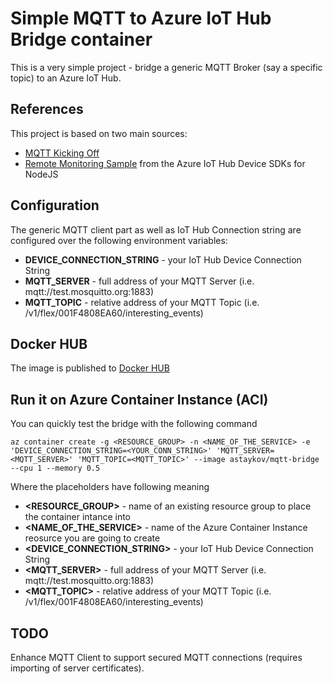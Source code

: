 # Simple MQTT to Azure IoT Hub Bridge container
This is a very simple project - bridge a generic MQTT Broker (say a specific topic) to an Azure IoT Hub.

## References
This project is based on two main sources:

 * [MQTT Kicking Off](http://dstil.ghost.io/mqtt-kicking-off/)
 * [Remote Monitoring Sample](https://github.com/Azure/azure-iot-sdk-node/tree/master/device/samples) from the Azure IoT Hub Device SDKs for NodeJS

## Configuration
The generic MQTT client part as well as IoT Hub Connection string are configured over the following environment variables:
 * **DEVICE_CONNECTION_STRING** - your IoT Hub Device Connection String
 * **MQTT_SERVER** - full address of your MQTT Server (i.e. mqtt://test.mosquitto.org:1883)
 * **MQTT_TOPIC** - relative address of your MQTT Topic (i.e. /v1/flex/001F4808EA60/interesting_events)

## Docker HUB
The image is published to [Docker HUB](https://hub.docker.com/r/astaykov/mqtt-bridge/)

## Run it on Azure Container Instance (ACI)
You can quickly test the bridge with the following command
```
az container create -g <RESOURCE_GROUP> -n <NAME_OF_THE_SERVICE> -e 'DEVICE_CONNECTION_STRING=<YOUR_CONN_STRING>' 'MQTT_SERVER=<MQTT_SERVER>' 'MQTT_TOPIC=<MQTT_TOPIC>' --image astaykov/mqtt-bridge --cpu 1 --memory 0.5
```
Where the placeholders have following meaning

 * **<RESOURCE_GROUP>** - name of an existing resource group to place the container intance into
 * **<NAME_OF_THE_SERVICE>** - name of the Azure Container Instance reosurce you are going to create
 * **<DEVICE_CONNECTION_STRING>** - your IoT Hub Device Connection String
 * **<MQTT_SERVER>** - full address of your MQTT Server (i.e. mqtt://test.mosquitto.org:1883)
 * **<MQTT_TOPIC>** - relative address of your MQTT Topic (i.e. /v1/flex/001F4808EA60/interesting_events)

## TODO
Enhance MQTT Client to support secured MQTT connections (requires importing of server certificates).